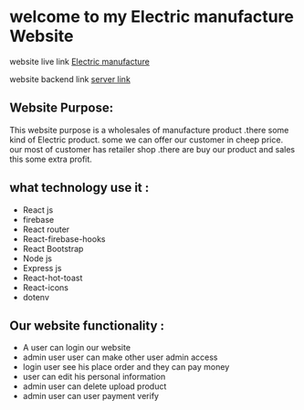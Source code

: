 # welcome to my Electric manufacture Website

website live link [Electric manufacture](https://electric-manufacture.web.app/)

website backend link [server link](https://electric-manufacture-server.onrender.com/)

## Website Purpose:

This website purpose is a wholesales of manufacture product .there some kind of Electric product. some we can offer our customer in cheep price. our most of customer has retailer shop .there are buy our product and sales this some extra profit.

## what technology use it :

- React js
- firebase
- React router
- React-firebase-hooks
- React Bootstrap
- Node js
- Express js
- React-hot-toast
- React-icons
- dotenv

## Our website functionality :

- A user can login our website
- admin user user can make other user admin access
- login user see his place order and they can pay money
- user can edit his personal information
- admin user can delete upload product
- admin user can user payment verify
